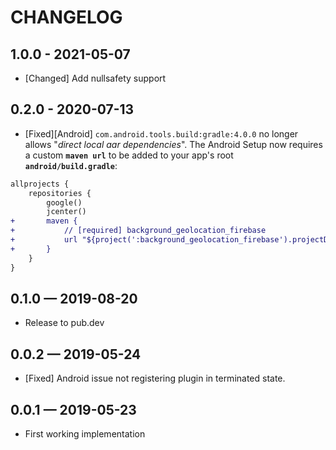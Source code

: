 # CHANGELOG

## 1.0.0 - 2021-05-07
* [Changed] Add nullsafety support

## 0.2.0 - 2020-07-13
* [Fixed][Android] `com.android.tools.build:gradle:4.0.0` no longer allows "*direct local aar dependencies*".  The Android Setup now requires a custom __`maven url`__ to be added to your app's root __`android/build.gradle`__:

```diff
allprojects {
    repositories {
        google()
        jcenter()
+       maven {
+           // [required] background_geolocation_firebase
+           url "${project(':background_geolocation_firebase').projectDir}/libs"
+       }
    }
}
```

## 0.1.0 &mdash; 2019-08-20
* Release to pub.dev

## 0.0.2 &mdash; 2019-05-24
* [Fixed] Android issue not registering plugin in terminated state.

## 0.0.1 &mdash; 2019-05-23

* First working implementation
